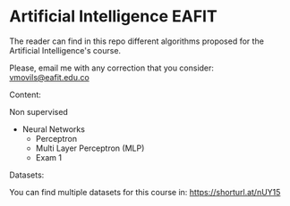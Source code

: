 # Artificial Intelligence EAFIT

The reader can find in this repo different algorithms proposed for the Artificial Intelligence's course.

Please, email me with any correction that you consider: vmovils@eafit.edu.co

Content:

Non supervised

- Neural Networks
  - Perceptron
  - Multi Layer Perceptron (MLP)
  - Exam 1
 
Datasets:

You can find multiple datasets for this course in: https://shorturl.at/nUY15
